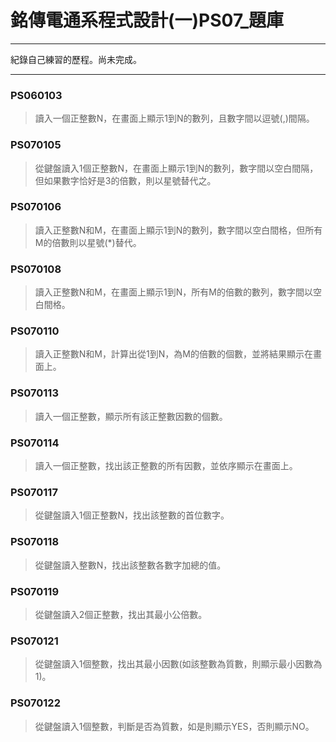 # 銘傳電通系程式設計(一)PS07_題庫
----

紀錄自己練習的歷程。尚未完成。

----
### PS060103
> 讀入一個正整數N，在畫面上顯示1到N的數列，且數字間以逗號(,)間隔。

### PS070105
> 從鍵盤讀入1個正整數N，在畫面上顯示1到N的數列，數字間以空白間隔，但如果數字恰好是3的倍數，則以星號替代之。

### PS070106
> 讀入正整數N和M，在畫面上顯示1到N的數列，數字間以空白間格，但所有M的倍數則以星號(*)替代。

### PS070108
> 讀入正整數N和M，在畫面上顯示1到N，所有M的倍數的數列，數字間以空白間格。

### PS070110
> 讀入正整數N和M，計算出從1到N，為M的倍數的個數，並將結果顯示在畫面上。

### PS070113
> 讀入一個正整數，顯示所有該正整數因數的個數。

### PS070114
> 讀入一個正整數，找出該正整數的所有因數，並依序顯示在畫面上。

### PS070117
> 從鍵盤讀入1個正整數N，找出該整數的首位數字。

### PS070118
> 從鍵盤讀入整數N，找出該整數各數字加總的值。

### PS070119
> 從鍵盤讀入2個正整數，找出其最小公倍數。
### PS070121
> 從鍵盤讀入1個整數，找出其最小因數(如該整數為質數，則顯示最小因數為1)。 

### PS070122
> 從鍵盤讀入1個整數，判斷是否為質數，如是則顯示YES，否則顯示NO。
